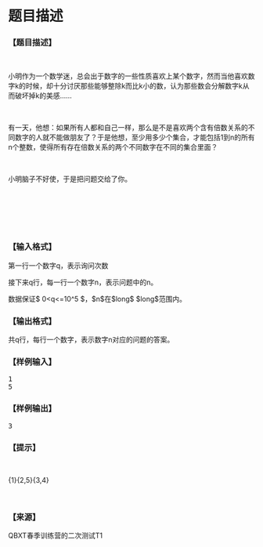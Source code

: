 # 题目描述


<h3>
【题目描述】
</h3>
<p>
<br/>
</p>
<p>
小明作为一个数学迷，总会出于数字的一些性质喜欢上某个数字，然而当他喜欢数字k的时候，却十分讨厌那些能够整除k而比k小的数，认为那些数会分解数字k从而破坏掉k的美感……
</p>
<p>
<br/>
</p>
<p>
有一天，他想：如果所有人都和自己一样，那么是不是喜欢两个含有倍数关系的不同数字的人就不能做朋友了？于是他想，至少用多少个集合，才能包括1到n的所有n个整数，使得所有存在倍数关系的两个不同数字在不同的集合里面？
</p>
<p>
<br/>
</p>
<p>
小明脑子不好使，于是把问题交给了你。
</p>
<p>
<br/>
</p>
<p>
<br/>
</p>
<p>
<br/>
</p>
<h3>
【输入格式】
</h3>
<p>
第一行一个数字q，表示询问次数
</p>
<p>
接下来q行，每一行一个数字n，表示问题中的n。
</p>
<p>
数据保证$ 0&lt;q&lt;=10^5 $，$n$在$long$ $long$范围内。
</p>
<h3>
【输出格式】
</h3>
<p>
共q行，每行一个数字，表示数字n对应的问题的答案。
</p>
<h3>
【样例输入】
</h3>
<pre>1
5
</pre>
<h3>
【样例输出】
</h3>
<pre>3</pre>
<h3>
【提示】<br/>
</h3>
<p>
<br/>
</p>
<p>
{1}{2,5}{3,4}
</p>
<p>
<br/>
</p>
<h3>
【来源】
</h3>
<p>
QBXT春季训练营的二次测试T1
</p>
